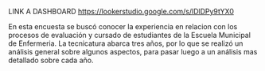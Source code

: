 LINK A DASHBOARD https://lookerstudio.google.com/s/lDlDPy9tYX0 

En esta encuesta se buscó conocer la experiencia en relacion con los procesos de evaluación y cursado de estudiantes de la Escuela Municipal de Enfermeria. La tecnicatura abarca tres años, por lo que se realizó un análisis general sobre algunos aspectos, para pasar luego a un análisis mas detallado sobre cada año. 
